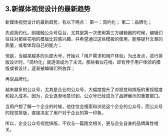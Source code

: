 ## 3.新媒体视觉设计的最新趋势
新媒体视觉设计的最新趋势，有以下两点：
第一：简约化；
第二：品牌化；


先说简约化。刚接触公众号后台，尤其是第一次使用第三方编辑器的时候，编辑们往往对那些花哨的模版比较感兴趣，并希望通过这些模板的使用，能够提升文章的质量，或者体现自己的能力；


但是，当越来越多的头部大号，开始以「用户需求和用户体验」为出发点，进行排版设计时，「简约化」就逐渐成为了主流。那些看似花哨，却有悖于用户体验的模版或者设计，逐渐被编辑们所放弃；


再说品牌化。


越来越多的公众号，尤其是企业的公众号，大幅度提升了对视觉和排版的重视程度和投入成本。因为，企业逐渐地意识到，公众号已经成为了品牌展示的重要窗口。


当用户想了解一个企业的时候，他往往会搜索和浏览这个企业的公众号，而公众号的视觉排版，直接决定了用户对于企业的第一印象。


所以，企业公众号视觉排版，不仅与一篇图文相关，更与企业自身的品牌属性相关。

